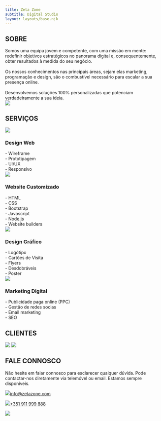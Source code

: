 ```yaml
---
title: Zeta Zone
subtitle: Digital Studio
layout: layouts/base.njk
---
```


<!---------------------------------------------------------------------->
<div id="about">

## SOBRE

<div class="about-col-1">
Somos uma equipa jovem e competente, com uma missão em mente: redefinir objetivos estratégicos no panorama digital e, consequentemente, obter resultados à medida do seu negócio.
<br><br>
Os nossos conhecimentos nas principais áreas, sejam elas marketing, programação e design, são o combustível necessário para escalar a sua presença online.
<br><br>
Desenvolvemos soluções 100% personalizadas que potenciam verdadeiramente a sua ideia.
</div>

<div class="about-col-2">
<img class="img_team" src="/images/team-big.svg">
</div>

</div>
<!---------------------------------------------------------------------->
<div id="services">

## SERVIÇOS

<div class="services-col-1 green-shadow" id="services-col-1" onclick="openService('services-col-1','services-info-1',0)">
<img class="service-1" src="/images/svg/object-group-regular.svg">

### Design Web

<div class="services-info-1" id="services-info-1">
- Wireframe
<br>
- Prototipagem
<br>
- UI/UX
<br>
- Responsivo
</div>

</div>

<div class="services-col-3 green-shadow" id="services-col-3" onclick="openService('services-col-3','services-info-3',2)">
<img class="service-3" src="/images/svg/desktop-solid.svg">

### Website Customizado

<div class="services-info-3" id="services-info-3">
- HTML
<br>
- CSS
<br>
- Bootstrap
<br>
- Javascript
<br>
- Node.js
<br>
- Website builders
</div>

</div>

<div class="services-col-2 green-shadow" id="services-col-2" onclick="openService('services-col-2','services-info-2',1)">
<img class="service-2" src="/images/svg/pencil-ruler-solid.svg">

### Design Gráfico

<div class="services-info-2" id="services-info-2">
- Logótipo
<br>
- Cartões de Visita
<br>
- Flyers
<br>
- Desdobráveis
<br>
- Poster
</div>

</div>

<div class="services-col-4 green-shadow" id="services-col-4" onclick="openService('services-col-4','services-info-4',3)">
<img class="service-4" src="/images/svg/bullseye-solid.svg">

### Marketing Digital

<div class="services-info-4" id="services-info-4">
- Publicidade paga online (PPC)
<br>
- Gestão de redes socias
<br>
- Email marketing
<br>
- SEO
</div>

</div>

</div>
<!---------------------------------------------------------------------->
<div id="clients">

## CLIENTES

<img class="img_client-1" id="client-1" src="/images/clients/cll-color.png">
<img class="img_client-2" id="client-2" src="/images/clients/congresso_da_saude_PNG.png">

</div>
<!---------------------------------------------------------------------->
<div id="talk">

## FALE CONNOSCO

<div class="talk-col-1">

Não hesite em falar connosco para esclarecer qualquer dúvida. Pode contactar-nos diretamente via telemóvel ou email. Estamos sempre disponíveis.

<p class="talk_text-1"><a href="mailto:info@zetazone.com"><img class="talk_img-1" src="/images/svg/envelope-regular.svg">info@zetazone.com</p></a>
<p class="talk_text-2"><a href="https://api.whatsapp.com/send?phone=+351911999888"><img class="talk_img-2" src="/images/svg/whatsapp-brands.svg">+351 911 999 888</p></a>

</div>

<div class="talk-col-2">

<img class="" src="/images/conversation.svg">

</div>

</div>








